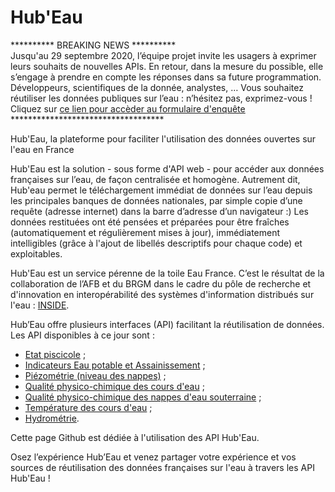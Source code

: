 # Hub'Eau

\********** BREAKING NEWS **********  
Jusqu'au 29 septembre 2020, l’équipe projet invite les usagers à exprimer leurs souhaits de nouvelles APIs. En retour, dans la mesure du possible, elle s’engage à prendre en compte les réponses dans sa future programmation.  
Développeurs, scientifiques de la donnée, analystes, … Vous souhaitez réutiliser les données publiques sur l’eau : n’hésitez pas, exprimez-vous ! Cliquez sur [ce lien pour accèder au formulaire d'enquête](https://framaforms.org/enquete-sur-les-besoins-des-utilisateurs-de-hubeaueaufrancefr-1596704978)  
\***********************************

Hub'Eau, la plateforme pour faciliter l'utilisation des données ouvertes sur l'eau en France

Hub'Eau est la solution - sous forme d'API web - pour accéder aux données françaises sur l’eau, de façon centralisée et homogène. Autrement dit, Hub'eau permet le téléchargement immédiat de données sur l’eau depuis les principales banques de données nationales, par simple copie d’une requête (adresse internet) dans la barre d’adresse d’un navigateur :)
Les données restituées ont été pensées et préparées pour être fraîches (automatiquement et régulièrement mises à jour), immédiatement intelligibles (grâce à l'ajout de libellés descriptifs pour chaque code) et exploitables.

Hub'Eau est un service pérenne de la toile Eau France. C’est le résultat de la collaboration de l’AFB et du BRGM dans le cadre du pôle de recherche et d'innovation en interopérabilité des systèmes d'information distribués sur l'eau : [INSIDE](http://www.pole-inside.fr/fr). 

Hub’Eau offre plusieurs interfaces (API) facilitant la réutilisation de données. Les API disponibles à ce jour sont :

* [Etat piscicole](http://hubeau.eaufrance.fr/page/api-poisson) ;
* [Indicateurs Eau potable et Assainissement](http://hubeau.eaufrance.fr/page/documentation-api-indicateurs-services-eau-assainissement) ;
* [Piézométrie (niveau des nappes)](http://hubeau.eaufrance.fr/page/api-piezometrie) ;
* [Qualité physico-chimique des cours d'eau](http://hubeau.eaufrance.fr/page/api-qualite-cours-deau) ;
* [Qualité physico-chimique des nappes d'eau souterraine](http://hubeau.eaufrance.fr/page/api-qualite-nappes-deau-souterraines) ;
* [Température des cours d'eau](http://hubeau.eaufrance.fr/page/api-temperature-continu) ;
* [Hydrométrie](http://hubeau.eaufrance.fr/page/api-hydrometrie).

Cette page Github est dédiée à l'utilisation des API Hub'Eau.

Osez l’expérience Hub’Eau et venez partager votre expérience et vos sources de réutilisation des données françaises sur l'eau à travers les API Hub'Eau ! 


 

